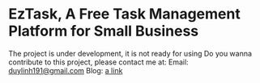 # EzTask, A Free Task Management Platform for Small Business
The project is under development, it is not ready for using
Do you wanna contribute to this project, please contact me at:
Email: duylinh191@gmail.com
Blog: [a link](http://dotnetvn.com)